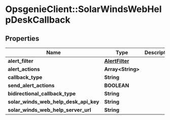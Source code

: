 # OpsgenieClient::SolarWindsWebHelpDeskCallback

## Properties
Name | Type | Description | Notes
------------ | ------------- | ------------- | -------------
**alert_filter** | [**AlertFilter**](AlertFilter.md) |  | [optional] 
**alert_actions** | **Array&lt;String&gt;** |  | [optional] 
**callback_type** | **String** |  | [optional] 
**send_alert_actions** | **BOOLEAN** |  | [optional] 
**bidirectional_callback_type** | **String** |  | [optional] 
**solar_winds_web_help_desk_api_key** | **String** |  | [optional] 
**solar_winds_web_help_server_url** | **String** |  | [optional] 


